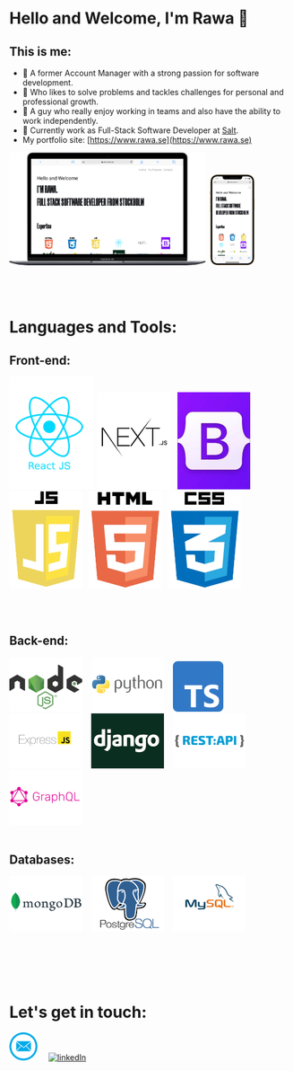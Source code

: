 # Hello and Welcome, I'm Rawa 👋
## This is me:
- 💼 A former Account Manager with a strong passion for software development.<br />
- 👀 Who likes to solve problems and  tackles challenges for personal and professional growth. <br />
- 👯 A guy who really enjoy working in teams and also have the ability to work independently.
- 🧂 Currently work as Full-Stack Software Developer at [Salt](https://salt.dev/).
- My portfolio site: [https://www.rawa.se](https://www.rawa.se)
  
<img  alt="www.rawa.se" width="350px" src="https://github.com/Rawa08/Rawa08/raw/main/media/desktop.png" />&nbsp;&nbsp;<img  alt="www.rawa.se" width="80px" src="https://github.com/Rawa08/Rawa08/raw/main/media/mobile.png" />  
<br />
<br />
<br />

# Languages and Tools:


## Front-end:

<img  alt="www.rawa.se" width="150px" src="https://github.com/Rawa08/Rawa08/raw/main/media/frontend/react.png" />&nbsp;
<img  alt="www.rawa.se" width="130px" src="https://github.com/Rawa08/Rawa08/raw/main/media/frontend/next.png" /> &nbsp;
<img  alt="www.rawa.se" width="130px" src="https://github.com/Rawa08/Rawa08/raw/main/media/frontend/bootstrap.png" /> &nbsp;
<img  alt="www.rawa.se" width="130px" src="https://github.com/Rawa08/Rawa08/raw/main/media/frontend/js.png" /> &nbsp;
<img  alt="www.rawa.se" width="130px" src="https://github.com/Rawa08/Rawa08/raw/main/media/frontend/html.png" /> &nbsp;
<img  alt="www.rawa.se" width="130px" src="https://github.com/Rawa08/Rawa08/raw/main/media/frontend/css.png" /> 

<br /><br />

## Back-end:

<img  alt="www.rawa.se" width="130px" src="https://github.com/Rawa08/Rawa08/raw/main/media/backend/node.png" /> &nbsp;&nbsp;
<img  alt="www.rawa.se" width="130px" src="https://github.com/Rawa08/Rawa08/raw/main/media/backend/Python.png" /> &nbsp;&nbsp;
<img  alt="www.rawa.se" width="90px" src="https://github.com/Rawa08/Rawa08/raw/main/media/backend/Typescript_logo_2020.svg.png" /> &nbsp;&nbsp;
<img  alt="www.rawa.se" width="130px" src="https://github.com/Rawa08/Rawa08/raw/main/media/backend/express.png" /> &nbsp;&nbsp;
<img  alt="www.rawa.se" width="130px" src="https://github.com/Rawa08/Rawa08/raw/main/media/backend/django.png" /> &nbsp;&nbsp;
<img  alt="www.rawa.se" width="130px" src="https://github.com/Rawa08/Rawa08/raw/main/media/backend/rest.png" /> &nbsp;&nbsp;
<img  alt="www.rawa.se" width="130px" src="https://github.com/Rawa08/Rawa08/raw/main/media/backend/graph.png" /> &nbsp;&nbsp;
<br /><br />

## Databases:
<img  alt="www.rawa.se" width="130px" src="https://github.com/Rawa08/Rawa08/raw/main/media/backend/mongodb.png" /> &nbsp;&nbsp;
<img  alt="www.rawa.se" width="130px" src="https://github.com/Rawa08/Rawa08/raw/main/media/backend/postgress.png" /> &nbsp;&nbsp;
<img  alt="www.rawa.se" width="130px" src="https://github.com/Rawa08/Rawa08/raw/main/media/backend/sql.png" />  
<br /><br /><br /><br /><br />

# Let's get in touch:
[<img alt="linkedIn" width="50px" src="https://github.com/Rawa08/Rawa08/raw/main/media/mail.png" />](https://www.rawa.se/contact)&nbsp;&nbsp;&nbsp;&nbsp;&nbsp;[<img alt="linkedIn" width="50px" src="https://upload.wikimedia.org/wikipedia/commons/c/ca/LinkedIn_logo_initials.png" />](https://linkedin.com/in/rawaaref)

